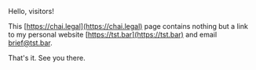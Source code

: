 Hello, visitors!

This [https://chai.legal](https://chai.legal) page contains nothing but a link to my personal website [https://tst.bar](https://tst.bar) and email [brief@tst.bar](mailto:brief@tst.bar).

That's it. See you there.
